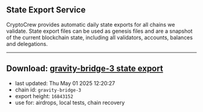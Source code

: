 ## State Export Service
CryptoCrew provides automatic daily state exports for all chains we validate. State export files can be used as genesis files and are a snapshot of the current blockchain state, including all validators, accounts, balances and delegations.

---
**Download: [gravity-bridge-3 state export](https://dl-eu2.ccvalidators.com/SERVICE/gravitybridge/gravity-bridge-3_export_16843152.json)**
---

- last updated: Thu May 01 2025 12:20:27
- chain id: `gravity-bridge-3`
- export height: `16843152`
- use for: airdrops, local tests, chain recovery
